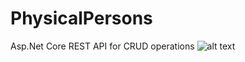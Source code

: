 # PhysicalPersons
Asp.Net Core REST API for CRUD operations
![alt text](https://i.imgur.com/RBk3jyF.jpg)
